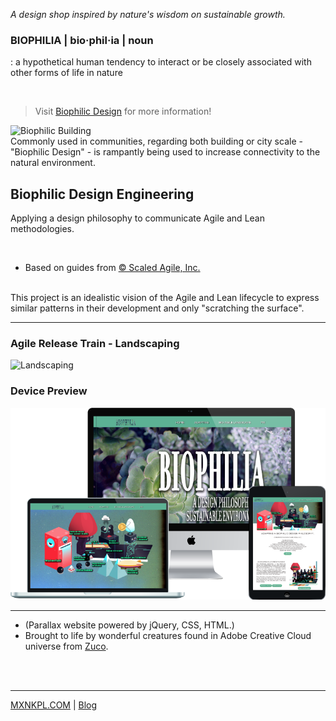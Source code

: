  *A design shop inspired by nature's wisdom on sustainable growth.*

### BIOPHILIA | bio·​phil·​ia  | **noun**
: a hypothetical human tendency to interact or be closely associated with other forms of life in nature

<br>

> Visit [Biophilic Design](https://mxnkpl.com/biophilicdesign) for more information!

![Biophilic Building](https://inhabitat.com/wp-content/blogs.dir/1/files/2012/03/park-royal-WOHA-3.jpg)
<br>
Commonly used in communities, regarding both building or city scale -
<br>
 "Biophilic Design"  - is rampantly being used to increase
 connectivity to the natural environment.

## Biophilic Design Engineering
Applying a design philosophy to communicate Agile and Lean methodologies.

<br>

- Based on guides from [© Scaled Agile, Inc.](https://www.scaledagileframework.com/)
<br>
This project is an idealistic vision of the Agile and Lean lifecycle to express similar patterns in their development and only "scratching the surface".
<br>

---


### Agile Release Train - Landscaping
![Landscaping](http://mxnkpl.com/biophilicdesign/img/setting-up.png)

### Device Preview
![Biophilic Design Project](mockup-biophilia.png)

***

- (Parallax website powered by jQuery, CSS, HTML.)
- Brought to life by wonderful creatures found in Adobe Creative Cloud universe from
[Zuco](https://zuco.myportfolio.com/).
<br>
<br>

***

[MXNKPL.COM](https://mxnkpl.com) | [Blog](https://mxnkpl.com/blog)
